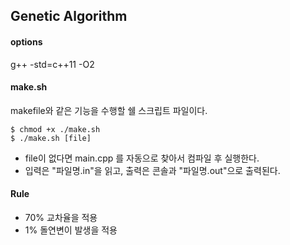 ## Genetic Algorithm

#### options

g++ -std=c++11 -O2

#### make.sh

makefile와 같은 기능을 수행할 쉘 스크립트 파일이다.

```
$ chmod +x ./make.sh
$ ./make.sh [file]
```
- file이 없다면 main.cpp 를 자동으로 찾아서 컴파일 후 실행한다.
- 입력은 "파일명.in"을 읽고, 출력은 콘솔과 "파일명.out"으로 출력된다.

#### Rule

- 70% 교차율을 적용
-  1% 돌연변이 발생을 적용